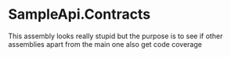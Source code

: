 # SampleApi.Contracts

This assembly looks really stupid but the purpose is to see if other assemblies apart from the main one also get code coverage
